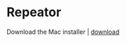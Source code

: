 # Repeator


Download the Mac installer | [download](https://github.com/likelian/Repeator/raw/main/Distribution/Repeator/build/Repeator.pkg)
